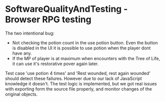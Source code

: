 # SoftwareQualityAndTesting - Browser RPG testing

The two intentional bug:

* Not checking the potion count in the use potion button. Even the button is disabled in the UI it is possible to use potion when the player dont have any.
* If the MP of player is at maximum when encounters with the Tree of Life, it can use it's restorative pover again later.

Test case 'use potion 4 times' and 'Rest wounded, rest again wounded' should detect these failures. However due to our lack of JavaScript knowledge it doesn't. The test logic is implemented, but we got real issues with exporting form the source file properly, and monitor changes of the original objects.
